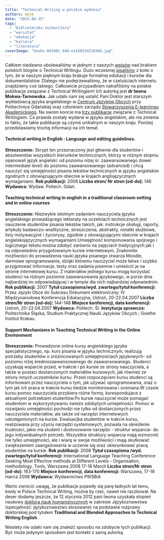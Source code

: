 ```yaml
---
title: "Technical Writing w polskim wydaniu"
authors: mojk
date: "2015-04-15"
tags:
  - "biblioteczka-techwritera"
  - "warsztat"
  - "edukacja"
  - "kariera"
  - "literatura"
coverImage: "books-683901_640-e1428524210368.jpg"
---
```


Całkiem niedawno ubolewaliśmy w jednym z naszych
[wpisów](http://techwriter.pl/polskie-blogi/) nad brakiem polskich blogów o
Technical Writingu. Dużo wcześniej
[pisaliśmy](http://techwriter.pl/naucz-sie-sama-czesc-2/) z kolei o tym, że w
naszym pięknym kraju brakuje formalnej edukacji i kursów dla dokumentalistów.
Dlatego nie podejrzewaliśmy, że w czeluściach internetu znajdziemy coś takiego.
Całkowicie przypadkiem natrafiliśmy na polskie publikacje związane z Technical
Writingiem! Ich autorką jest **dr Iwona Mokwa-Tarnowska**. Jak udało nam się
ustalić Pani Doktor jest starszym wykładowcą języka angielskiego w
[Centrum Języków Obcych](http://cjo.pg.edu.pl/ektorzy) przy Politechnice
Gdańskiej oraz członkiem zarządu
[Stowarzyszenia E-learningu Akademickiego](http://www.sea.edu.pl/struktura.php).
Na swoim koncie ma
[trzy publikacje](http://www.pion.pg.gda.pl/pracownik-br/914756/iwona-mokwa-tarnowska)
związane z Technical Writingiem. Co prawda zostały wydane w języku angielskim,
ale nie zmienia to faktu, że takie publikacje są czymś unikalnym w naszym kraju.
Poniżej przedstawiamy trochę informacji na ich temat.

<!--truncate-->

#### Technical writing in English : Language and editing guidelines.

**Streszczenie:** Skrypt ten przeznaczony jest głównie dla studentów i
absolwentów wszystkich kierunków technicznych, którzy w różnym stopniu opanowali
język angielski: od poziomu niżej śr. zaawansowanego (lower intermediate level)
do poziomu zaawansowanego (advanced) i chcą nauczyć się umiejętności pisania
tekstów technicznych w języku angielskim zgodnych z obowiązującymi obecnie w
krajach anglojęzycznych wymaganiami. **Rok publikacji:** 2006 **Liczba stron/ Nr
stron \[od-do\]:** 146 **Wydawca:** Wydaw. Poltech. Gdań.

#### Teaching technical writing in english in a traditional classroom setting and in online courses

**Streszczenie:** Niezwykle istotnym zadaniem nauczyciela języka angielskiego
prowadzącego lektoraty na uczelniach technicznych jest nauczenie studentów
pisania tekstów takich, jak: instrukcje obsługi, raporty, artykuły
badawczo-analityczne, streszczenia, abstrakty, notatki służbowe, listy
motywacyjne i życiorysy, zgodnie z obowiązującymi obecnie w krajach
angielskojęzycznych wymaganiami.Umiejętność komponowania spójnego i logicznego
tekstu można zdobyć zarówno na zajęciach tradycyjnych jak i na odpowiednio
przygotowanym kursie internetowym. Znakomite możliwości do prowadzenia nauki
języka pisanego stwarza Moodle, darmowe oprogramowanie, dzięki któremu
nauczyciel może łatwo i szybko przygotować informacje, testy oraz zadania
pisemne i umieścić je na stronie internetowej kursu. Z materiałów jednego kursu
mogą korzystać studenci na różnym poziomie zaawansowania językowego, w porze
dnia najbardziej im odpowiadającej i w tempie dla nich najbardziej odpowiednim.
**Rok publikacji:** 2007 **Tytuł czasopisma/wyd. zwartego/tytuł konferencji:**
Przez Języki Obce do Sukcesu Dokument elektroniczny: IV Międzynarodowa
Konferencja Edukacyjna, Ustroń, 20-22.04.2007 **Liczba stron/Nr stron
\[od-do\]:** 144-148 **Miejsce konferencji, data konferencji:** Ustroń,
20-22.04.2007 **Wydawca:** Politech. Śl. **Instytucja sprawcza:** Politechnika
Śląska, Studium Praktycznej Nauki Języków Obcych ; Goethe Institut Krakau.

#### Support Mechanisms in Teaching Technical Writing in the Online Environment

**Streszczenie:** Prowadzone online kursy angielskiego języka specjalistycznego,
np. kurs pisania w języku technicznym, realizują potrzeby studentów o
zróżnicowanych umiejętnościach językowych- od poziomu niżej
średniozaawansowanego do zaawansowanego. Studenci uzyskują wsparcie przed, w
trakcie i po kursie ze strony nauczyciela, a także w postaci dostarczonych
materiałów kursowych, jak również ze strony innych uczestników kursu. Przed
rozpoczęciem kursu studenci są informowani przez nauczyciela o tym, jak używać
oprogramowania, oraz o tym jak ich praca w trakcie kursu bedzie monitorowana i
oceniana.W czasie kursu pomoc nauczyciela przybiera różne formy, korespondujace
z aktualnymi potrzebami studentów.Po kursie nauczyciel może pomagać studentom w
wykorzystywaniu świeżo zdobytych umiejetności. Pomoc w rozwijaniu umiejętności
pochodzi nie tylko od dostarczonych przez nauczyciela materiałów, ale także od
narzędzi internetowych udostępnionych na kursie. Ewaluacjka studentów w trakcie
kursu, realizowana przy użyciu narzędzi systemowych, pozwala na określenie
trudności, jakie ma student i dostosowanie narzędzi - struktur wsparcia- do jego
indywidualnych potrzeb. Wszystkie struktury wsparcia mają wzmocnić nie tylko
umiejętności, ale i wiarę w swoje możliwości i mają skutkować zwiększeniem
zaangażowania w uczenie się oraz ukierunkować pracę studentów na kursie. **Rok
publikacji:** 2008 **Tytuł czasopisma /wyd. zwartego/tytuł konferencji:**
International Language Teaching Conference: Seeking Most Effective methods at
Different Levels - Organisation, methodology, Tools, Warszawa 2008 17-18 March
**Liczba stron/Nr stron \[od-do\]:** 163-170 **Miejsce konferencji, data
konferencji:** Warszawa, 17-18 marca 2008 **Wydawca:** Wydawnictwo PWSBiA

Warto zwrócić uwagę, że publikacje pojawiły się parę ładnych lat temu, kiedy w
Polsce Technical Writing, można by rzec, nawet nie raczkował. Na deser dodamy
jeszcze, że 12 stycznia 2012 pani Iwona uzyskała stopień naukowy
[doktora nauk humanistycznych](http://ug.edu.pl/32755/iwona_anna_mokwa-tarnowska)
w zakresie Językoznawstwa (specjalność: językoznawstwo stosowane) na podstawie
rozprawy doktorskiej pod tytułem **Traditional and Blended Approaches to
Technical Writing English**.

Niestety nie udało nam się znaleźć sposobu na zdobycie tych publikacji. Być może
jedynym sposobem jest kontakt z samą autorką.

